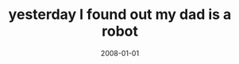---
layout: base.njk
title : 'yesterday I found out my dad is a robot' 
view_title : 'yesterday I found out my dad is a robot' 
year : '2008' 
date : '2008-01-01' 
img_file : '/drawing/yesterdayifoundoutmydadisarobot.png' 
html_file : 'yesterdayifoundoutmydadisarobot' 
next_html : 'zombieforthehellofit.html' 
year_order : '3' 
permalink : "title/{{html_file}}.html"
---